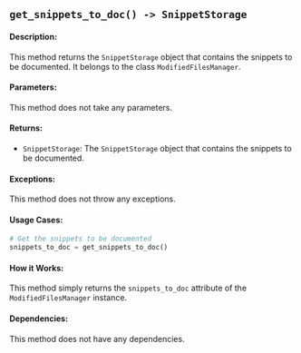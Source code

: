 ## `get_snippets_to_doc() -> SnippetStorage`

#### Description:
This method returns the `SnippetStorage` object that contains the snippets to be documented. It belongs to the class `ModifiedFilesManager`.

#### Parameters:
This method does not take any parameters.

#### Returns:
- `SnippetStorage`: The `SnippetStorage` object that contains the snippets to be documented.

#### Exceptions:
This method does not throw any exceptions.

#### Usage Cases:

```python
# Get the snippets to be documented
snippets_to_doc = get_snippets_to_doc()
```

#### How it Works:
This method simply returns the `snippets_to_doc` attribute of the `ModifiedFilesManager` instance.

#### Dependencies:
This method does not have any dependencies.